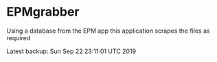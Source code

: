 # EPMgrabber
Using a database from the EPM app this application scrapes the files as required


Latest backup: Sun Sep 22 23:11:01 UTC 2019
